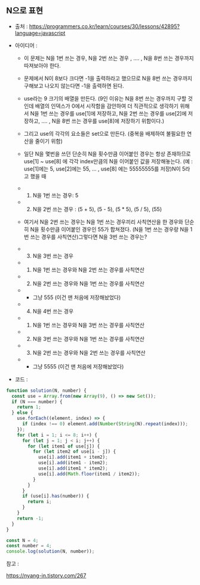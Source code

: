 ## N으로 표현
- 출처 : https://programmers.co.kr/learn/courses/30/lessons/42895?language=javascript
- 아이디어 : 
  - 이 문제는 N을 1번 쓰는 경우, N을 2번 쓰는 경우 , .... , N을 8번 쓰는 경우까지 따져보아야 한다.

  - 문제에서 N이 8보다 크다면 -1을 출력하라고 했으므로 N을 8번 쓰는 경우까지 구해보고 나오지 않는다면 -1을 출력하면 된다.
  - use라는 9 크기의 배열을 만든다. (9인 이유는 N을 8번 쓰는 경우까지 구할 것인데 배열의 인덱스가 0에서 시작함을 감안하여 더 직관적으로 생각하기 위해서 N을 1번 쓰는 경우를 use[1]에 저장하고, N을 2번 쓰는 경우를 use[2]에 저장하고, .... , N을 8번 쓰는 경우를 use[8]에 저장하기 위함이다.)
  - 그리고 use의 각각의 요소들은 set으로 만든다. (중복을 배제하여 불필요한 연산을 줄이기 위함)
  - 일단 N을 몇번을 쓰던 단순히 N을 횟수만큼 이어붙인 경우는 항상 존재하므로 use[1] ~ use[8] 에 각각 index만큼의 N을 이어붙인 값을 저장해놓는다. (예 : use[1]에는 5, use[2]에는 55, ... , use[8] 에는 55555555를 저장)N이 5라고 했을 때
  - 1. N을 1번 쓰는 경우: 5
  - 2. N을 2번 쓰는 경우 : (5 + 5), (5 - 5), (5 * 5), (5 / 5), (55)
  - 여기서 N을 2번 쓰는 경우는 N을 1번 쓰는 경우끼리 사칙연산을 한 경우와 단순히 N을 횟수만큼 이어붙인 경우인 55가 합쳐졌다. (N을 1번 쓰는 경우랑 N을 1번 쓰는 경우를 사칙연산)그렇다면 N을 3번 쓰는 경우는?
  - 3. N을 3번 쓰는 경우
  - 1) N을 1번 쓰는 경우와 N을 2번 쓰는 경우를 사칙연산
  - 2) N을 2번 쓰는 경우와 N을 1번 쓰는 경우를 사칙연산
  - + 그냥 555 (이건 맨 처음에 저장해놨었다)
  - 4. N을 4번 쓰는 경우
  - 1) N을 1번 쓰는 경우와 N을 3번 쓰는 경우를 사칙연산
  - 2) N을 3번 쓰는 경우와 N을 1번 쓰는 경우를 사칙연산
  - 3) N을 2번 쓰는 경우와 N을 2번 쓰는 경우를 사칙연산
  - + 그냥 5555 (이건 맨 처음에 저장해놨었다)

- 코드 : 
```javascript
function solution(N, number) {
  const use = Array.from(new Array(9), () => new Set());
  if (N === number) {
    return 1;
  } else {
    use.forEach((element, index) => {
      if (index !== 0) element.add(Number(String(N).repeat(index)));
    });
    for (let i = 1; i <= 8; i++) {
      for (let j = 1; j < i; j++) {
        for (let item1 of use[j]) {
          for (let item2 of use[i - j]) {
            use[i].add(item1 + item2);
            use[i].add(item1 - item2);
            use[i].add(item1 * item2);
            use[i].add(Math.floor(item1 / item2));
          }
        }
      }
      if (use[i].has(number)) {
        return i;
      }
    }
    return -1;
  }
}

const N = 4;
const number = 4;
console.log(solution(N, number));
```

참고 : 

https://nyang-in.tistory.com/267
